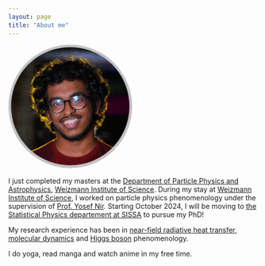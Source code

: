```yaml
---
layout: page
title: "About me"
---
```

<img alt="A picture of me" src="/assets/images/Purvaash_circular_crop.jpg" width="250" height="250" style="border-radius:50%">

I just completed my masters at the [Department of Particle Physics and Astrophysics](https://www.weizmann.ac.il/particle/), [Weizmann Institute of Science](https://www.weizmann.ac.il/pages/). During my stay at [Weizmann Institute of Science](https://www.weizmann.ac.il/pages/), I worked on particle physics phenomenology under the supervision of [Prof. Yosef Nir](https://www.weizmann.ac.il/particle/nir/group-members). Starting October 2024, I will be moving to [the Statistical Physics departement at SISSA](https://www.statphys.sissa.it/wordpress/) to pursue my PhD!

My research experience has been in [near-field radiative heat transfer](https://en.wikipedia.org/wiki/Near-field_radiative_heat_transfer), [molecular dynamics](https://en.wikipedia.org/wiki/Molecular_dynamics) and [Higgs boson](https://en.wikipedia.org/wiki/Higgs_boson) phenomenology. 

I do yoga, read manga and watch anime in my free time.